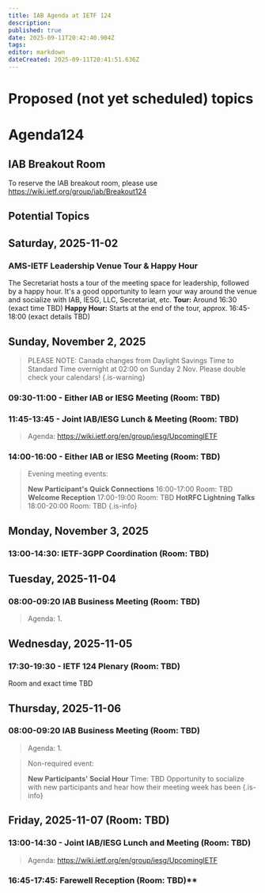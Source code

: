 ```yaml
---
title: IAB Agenda at IETF 124
description: 
published: true
date: 2025-09-11T20:42:40.904Z
tags: 
editor: markdown
dateCreated: 2025-09-11T20:41:51.636Z
---
```


# Proposed (not yet scheduled) topics


# Agenda124

## IAB Breakout Room

To reserve the IAB breakout room, please use https://wiki.ietf.org/group/iab/Breakout124
 

## Potential Topics





## Saturday, 2025-11-02

### AMS-IETF Leadership Venue Tour & Happy Hour
The Secretariat hosts a tour of the meeting space for leadership, followed by a happy hour. It's a good opportunity to learn your way around the venue and socialize with IAB, IESG, LLC, Secretariat, etc.
**Tour:** Around 16:30 (exact time TBD)
**Happy Hour:** Starts at the end of the tour, approx. 16:45-18:00 (exact details TBD)


## Sunday, November 2, 2025

> PLEASE NOTE: Canada changes from Daylight Savings Time to Standard Time overnight at 02:00 on Sunday 2 Nov. Please double check your calendars!
{.is-warning}



### 09:30-11:00 - Either IAB or IESG Meeting (Room: TBD)

### 11:45-13:45 - Joint IAB/IESG Lunch & Meeting (Room: TBD)

> Agenda: https://wiki.ietf.org/en/group/iesg/UpcomingIETF

### 14:00-16:00 - Either IAB or IESG Meeting (Room: TBD)


> Evening meeting events:
> 
> **New Participant's Quick Connections** 16:00-17:00
>   Room: TBD
> **Welcome Reception** 17:00-19:00
>   Room: TBD
> **HotRFC Lightning Talks** 18:00-20:00
>   Room: TBD
{.is-info}




## Monday, November 3, 2025

### 13:00-14:30: IETF-3GPP Coordination (Room: TBD)
 
## Tuesday, 2025-11-04

### 08:00-09:20 IAB Business Meeting (Room: TBD)


> Agenda:
> 1. 

  
## Wednesday, 2025-11-05



### 17:30-19:30 - IETF 124 Plenary (Room: TBD)
Room and exact time TBD


## Thursday, 2025-11-06

### 08:00-09:20 IAB Business Meeting (Room: TBD)

> Agenda:
> 1. 


> Non-required event:
> 
> **New Participants' Social Hour** Time: TBD
> Opportunity to socialize with new participants and hear how their meeting week has been
{.is-info}


## Friday, 2025-11-07 (Room: TBD)

### 13:00-14:30 - Joint IAB/IESG Lunch and Meeting (Room: TBD)

> Agenda: https://wiki.ietf.org/en/group/iesg/UpcomingIETF


### 16:45-17:45: Farewell Reception (Room: TBD)**



